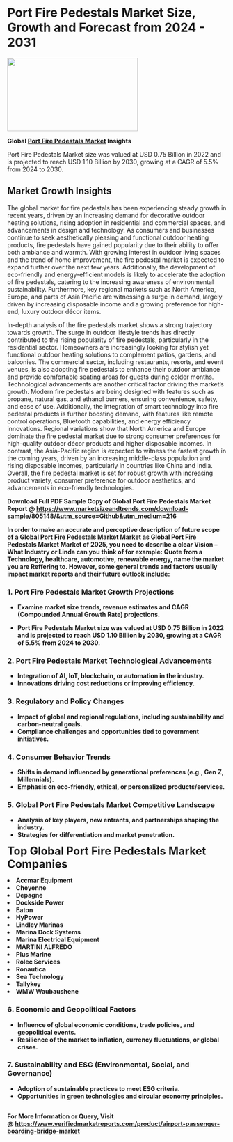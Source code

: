 <H1>Port Fire Pedestals Market Size, Growth and Forecast from 2024 - 2031</H1><img class="aligncenter size-medium wp-image-584254" src="https://thirdeyenews.in/wp-content/uploads/2024/09/Global-Market-Research-300x168.jpeg" alt="" width="300" height="168" /><p><strong>Global&nbsp;<a href="https://www.marketsizeandtrends.com/download-sample/805148/&amp;utm_source=Github&utm_medium=216">Port Fire Pedestals Market</a> Insights</strong></p><p>Port Fire Pedestals Market size was valued at USD 0.75 Billion in 2022 and is projected to reach USD 1.10 Billion by 2030, growing at a CAGR of 5.5% from 2024 to 2030.</p><p><h2>Market Growth Insights</h2> <p>The global market for fire pedestals has been experiencing steady growth in recent years, driven by an increasing demand for decorative outdoor heating solutions, rising adoption in residential and commercial spaces, and advancements in design and technology. As consumers and businesses continue to seek aesthetically pleasing and functional outdoor heating products, fire pedestals have gained popularity due to their ability to offer both ambiance and warmth. With growing interest in outdoor living spaces and the trend of home improvement, the fire pedestal market is expected to expand further over the next few years. Additionally, the development of eco-friendly and energy-efficient models is likely to accelerate the adoption of fire pedestals, catering to the increasing awareness of environmental sustainability. Furthermore, key regional markets such as North America, Europe, and parts of Asia Pacific are witnessing a surge in demand, largely driven by increasing disposable income and a growing preference for high-end, luxury outdoor décor items.</p> <p><strong></strong></p> <p>In-depth analysis of the fire pedestals market shows a strong trajectory towards growth. The surge in outdoor lifestyle trends has directly contributed to the rising popularity of fire pedestals, particularly in the residential sector. Homeowners are increasingly looking for stylish yet functional outdoor heating solutions to complement patios, gardens, and balconies. The commercial sector, including restaurants, resorts, and event venues, is also adopting fire pedestals to enhance their outdoor ambiance and provide comfortable seating areas for guests during colder months. Technological advancements are another critical factor driving the market’s growth. Modern fire pedestals are being designed with features such as propane, natural gas, and ethanol burners, ensuring convenience, safety, and ease of use. Additionally, the integration of smart technology into fire pedestal products is further boosting demand, with features like remote control operations, Bluetooth capabilities, and energy efficiency innovations. Regional variations show that North America and Europe dominate the fire pedestal market due to strong consumer preferences for high-quality outdoor décor products and higher disposable incomes. In contrast, the Asia-Pacific region is expected to witness the fastest growth in the coming years, driven by an increasing middle-class population and rising disposable incomes, particularly in countries like China and India. Overall, the fire pedestal market is set for robust growth with increasing product variety, consumer preference for outdoor aesthetics, and advancements in eco-friendly technologies.</p> <p><strong></p><p><span class=""><strong>Download Full PDF Sample Copy of Global Port Fire Pedestals Market Report</strong> @ <a href="https://www.marketsizeandtrends.com/download-sample/805148/&amp;utm_source=Github&utm_medium=216" target="_blank">https://www.marketsizeandtrends.com/download-sample/805148/&amp;utm_source=Github&utm_medium=216</a></span></p><p>In order to make an accurate and perceptive description of future scope of a Global&nbsp;Port Fire Pedestals Market Market as Global&nbsp;Port Fire Pedestals Market Market of 2025, you need to describe a clear Vision &ndash; What Industry or Linda can you think of for example: Quote from a Technology, healthcare, automotive, renewable energy, name the market you are Reffering to. However, some general trends and factors usually impact market reports and their future outlook include:</p><h3>1.&nbsp;<strong>Port Fire Pedestals Market Growth Projections</strong></h3><ul><li>Examine market size trends, revenue estimates and CAGR (Compounded Annual Growth Rate) projections.</li><li><p>Port Fire Pedestals Market size was valued at USD 0.75 Billion in 2022 and is projected to reach USD 1.10 Billion by 2030, growing at a CAGR of 5.5% from 2024 to 2030.</p></li></ul><h3>2.&nbsp;<strong>Port Fire Pedestals Market Technological Advancements</strong></h3><ul><li>Integration of AI, IoT, blockchain, or automation in the industry.</li><li>Innovations driving cost reductions or improving efficiency.</li></ul><h3>3.&nbsp;<strong>Regulatory and Policy Changes</strong></h3><ul><li>Impact of global and regional regulations, including sustainability and carbon-neutral goals.</li><li>Compliance challenges and opportunities tied to government initiatives.</li></ul><h3>4.&nbsp;<strong>Consumer Behavior Trends</strong></h3><ul><li>Shifts in demand influenced by generational preferences (e.g., Gen Z, Millennials).</li><li>Emphasis on eco-friendly, ethical, or personalized products/services.</li></ul><h3>5.&nbsp;<strong>Global Port Fire Pedestals Market Competitive Landscape</strong></h3><ul><li>Analysis of key players, new entrants, and partnerships shaping the industry.</li><li>Strategies for differentiation and market penetration.</li></ul><p data-pm-slice="1 1 []"><span style="color: inherit; font-family: inherit; font-size: 25px;">Top Global Port Fire Pedestals Market Companies</span></p><div class="" data-test-id=""><p><li>Accmar Equipment</li><li> Cheyenne</li><li> Depagne</li><li> Dockside Power</li><li> Eaton</li><li> HyPower</li><li> Lindley Marinas</li><li> Marina Dock Systems</li><li> Marina Electrical Equipment</li><li> MARTINI ALFREDO</li><li> Plus Marine</li><li> Rolec Services</li><li> Ronautica</li><li> Sea Technology</li><li> Tallykey</li><li> WMW Waubaushene</li></p></div><h3>6.&nbsp;<strong>Economic and Geopolitical Factors</strong></h3><ul><li>Influence of global economic conditions, trade policies, and geopolitical events.</li><li>Resilience of the market to inflation, currency fluctuations, or global crises.</li></ul><h3>7.&nbsp;<strong>Sustainability and ESG (Environmental, Social, and Governance)</strong></h3><ul><li>Adoption of sustainable practices to meet ESG criteria.</li><li>Opportunities in green technologies and circular economy principles.</li></ul><h2><strong style="font-size: 14px;">For More Information or Query, Visit @&nbsp;</strong><a style="background-color: #ffffff; font-size: 14px;" href="https://www.marketsizeandtrends.com/report/port-fire-pedestals-market/" target="_blank">https://www.verifiedmarketreports.com/product/airport-passenger-boarding-bridge-market</a></h2>

